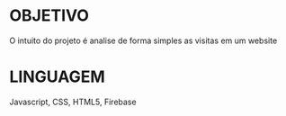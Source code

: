 # OBJETIVO
O intuito do projeto é analise de forma simples as visitas em um website

# LINGUAGEM
Javascript, CSS, HTML5, Firebase
